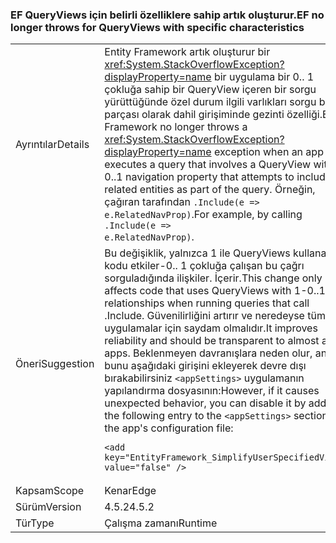 ### <a name="ef-no-longer-throws-for-queryviews-with-specific-characteristics"></a><span data-ttu-id="0d051-101">EF QueryViews için belirli özelliklere sahip artık oluşturur.</span><span class="sxs-lookup"><span data-stu-id="0d051-101">EF no longer throws for QueryViews with specific characteristics</span></span>

|   |   |
|---|---|
|<span data-ttu-id="0d051-102">Ayrıntılar</span><span class="sxs-lookup"><span data-stu-id="0d051-102">Details</span></span>|<span data-ttu-id="0d051-103">Entity Framework artık oluşturur bir <xref:System.StackOverflowException?displayProperty=name> bir uygulama bir 0.. 1 çokluğa sahip bir QueryView içeren bir sorgu yürüttüğünde özel durum ilgili varlıkları sorgu bir parçası olarak dahil girişiminde gezinti özelliği.</span><span class="sxs-lookup"><span data-stu-id="0d051-103">Entity Framework no longer throws a <xref:System.StackOverflowException?displayProperty=name> exception when an app executes a query that involves a QueryView with a 0..1 navigation property that attempts to include the related entities as part of the query.</span></span> <span data-ttu-id="0d051-104">Örneğin, çağıran tarafından <code>.Include(e =&gt; e.RelatedNavProp)</code>.</span><span class="sxs-lookup"><span data-stu-id="0d051-104">For example, by calling <code>.Include(e =&gt; e.RelatedNavProp)</code>.</span></span>|
|<span data-ttu-id="0d051-105">Öneri</span><span class="sxs-lookup"><span data-stu-id="0d051-105">Suggestion</span></span>|<span data-ttu-id="0d051-106">Bu değişiklik, yalnızca 1 ile QueryViews kullanan kodu etkiler-0.. 1 çokluğa çalışan bu çağrı sorguladığında ilişkiler. İçerir.</span><span class="sxs-lookup"><span data-stu-id="0d051-106">This change only affects code that uses QueryViews with 1-0..1 relationships when running queries that call .Include.</span></span> <span data-ttu-id="0d051-107">Güvenilirliğini artırır ve neredeyse tüm uygulamalar için saydam olmalıdır.</span><span class="sxs-lookup"><span data-stu-id="0d051-107">It improves reliability and should be transparent to almost all apps.</span></span> <span data-ttu-id="0d051-108">Beklenmeyen davranışlara neden olur, ancak bunu aşağıdaki girişini ekleyerek devre dışı bırakabilirsiniz <code>&lt;appSettings&gt;</code> uygulamanın yapılandırma dosyasının:</span><span class="sxs-lookup"><span data-stu-id="0d051-108">However, if it causes unexpected behavior, you can disable it by adding the following entry to the <code>&lt;appSettings&gt;</code> section of the app's configuration file:</span></span><pre><code class="lang-xml">&lt;add key=&quot;EntityFramework_SimplifyUserSpecifiedViews&quot; value=&quot;false&quot; /&gt;&#13;&#10;</code></pre>|
|<span data-ttu-id="0d051-109">Kapsam</span><span class="sxs-lookup"><span data-stu-id="0d051-109">Scope</span></span>|<span data-ttu-id="0d051-110">Kenar</span><span class="sxs-lookup"><span data-stu-id="0d051-110">Edge</span></span>|
|<span data-ttu-id="0d051-111">Sürüm</span><span class="sxs-lookup"><span data-stu-id="0d051-111">Version</span></span>|<span data-ttu-id="0d051-112">4.5.2</span><span class="sxs-lookup"><span data-stu-id="0d051-112">4.5.2</span></span>|
|<span data-ttu-id="0d051-113">Tür</span><span class="sxs-lookup"><span data-stu-id="0d051-113">Type</span></span>|<span data-ttu-id="0d051-114">Çalışma zamanı</span><span class="sxs-lookup"><span data-stu-id="0d051-114">Runtime</span></span>|

